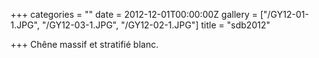 +++
categories = ""
date = 2012-12-01T00:00:00Z
gallery = ["/GY12-01-1.JPG", "/GY12-03-1.JPG", "/GY12-02-1.JPG"]
title = "sdb2012"

+++
Chêne massif et stratifié blanc.